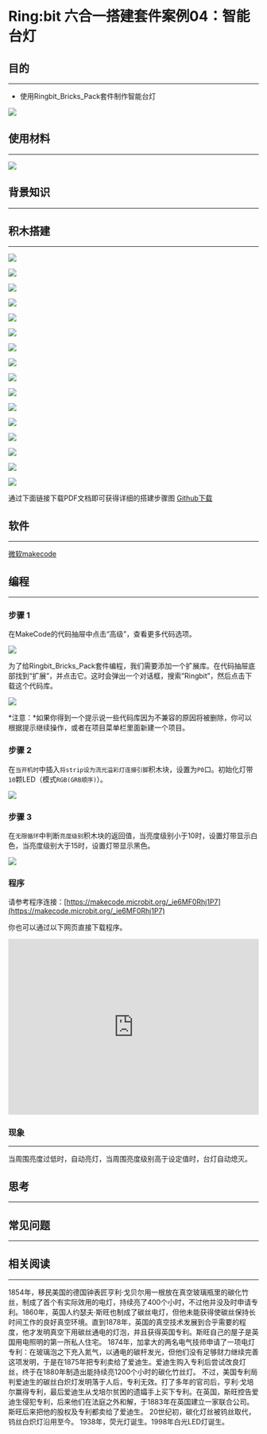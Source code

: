 # Ring:bit 六合一搭建套件案例04：智能台灯
## 目的
---

- 使用Ringbit_Bricks_Pack套件制作智能台灯


![](./images/Ringbit_Bricks_Pack_case_04_01.png)



## 使用材料
---


![](./images/Ringbit_Bricks_Pack_case_04_02.png)



## 背景知识
---

## 积木搭建
---

![](./images/Ringbit_Bricks_Pack_step_04_01.png)

![](./images/Ringbit_Bricks_Pack_step_04_02.png)

![](./images/Ringbit_Bricks_Pack_step_04_03.png)

![](./images/Ringbit_Bricks_Pack_step_04_04.png)

![](./images/Ringbit_Bricks_Pack_step_04_05.png)

![](./images/Ringbit_Bricks_Pack_step_04_06.png)

![](./images/Ringbit_Bricks_Pack_step_04_07.png)

![](./images/Ringbit_Bricks_Pack_step_04_08.png)

![](./images/Ringbit_Bricks_Pack_step_04_09.png)

![](./images/Ringbit_Bricks_Pack_step_04_10.png)

![](./images/Ringbit_Bricks_Pack_step_04_11.png)

![](./images/Ringbit_Bricks_Pack_step_04_12.png)

![](./images/Ringbit_Bricks_Pack_step_04_13.png)

![](./images/Ringbit_Bricks_Pack_step_04_14.png)

![](./images/Ringbit_Bricks_Pack_step_04_15.png)

![](./images/Ringbit_Bricks_Pack_step_04_16.png)



通过下面链接下载PDF文档即可获得详细的搭建步骤图
[Github下载 ](https://github.com/elecfreaks/learn-cn/raw/master/microbitKit/ring_bit_bricks_pack/files/zhinengtaideng.pdf)

## 软件
---

[微软makecode](https://makecode.microbit.org/#)

## 编程
---

### 步骤 1
 在MakeCode的代码抽屉中点击“高级”，查看更多代码选项。





![](./images/Ringbit_Bricks_Pack_case_04_03.png)





为了给Ringbit_Bricks_Pack套件编程，我们需要添加一个扩展库。在代码抽屉底部找到“扩展”，并点击它。这时会弹出一个对话框，搜索”Ringbit”，然后点击下载这个代码库。




![](./images/Ringbit_Bricks_Pack_case_04_04.png)




*注意：*如果你得到一个提示说一些代码库因为不兼容的原因将被删除，你可以根据提示继续操作，或者在项目菜单栏里面新建一个项目。

### 步骤 2

在`当开机时`中插入`将strip设为流光溢彩灯连接引脚`积木块，设置为`P0`口。初始化灯带`10`颗LED（模式`RGB(GRB顺序)`）。



![](./images/Ringbit_Bricks_Pack_case_04_05.png)




### 步骤 3

在`无限循环`中判断`亮度级别`积木块的返回值，当亮度级别小于10时，设置灯带显示白色，当亮度级别大于15时，设置灯带显示黑色。

![](./images/Ringbit_Bricks_Pack_case_04_06.png)

### 程序

请参考程序连接：[https://makecode.microbit.org/_ie6MF0Rhj1P7](https://makecode.microbit.org/_ie6MF0Rhj1P7)

你也可以通过以下网页直接下载程序。

<div style="position:relative;height:0;padding-bottom:70%;overflow:hidden;"><iframe style="position:absolute;top:0;left:0;width:100%;height:100%;" src="https://makecode.microbit.org/#pub:_ie6MF0Rhj1P7]" frameborder="0" sandbox="allow-popups allow-forms allow-scripts allow-same-origin"></iframe></div>  

### 现象
---
当周围亮度过低时，自动亮灯，当周围亮度级别高于设定值时，台灯自动熄灭。


## 思考
---

## 常见问题
---
## 相关阅读  
---
1854年，移民美国的德国钟表匠亨利·戈贝尔用一根放在真空玻璃瓶里的碳化竹丝，制成了首个有实际效用的电灯，持续亮了400个小时，不过他并没及时申请专利。1860年，英国人约瑟夫·斯旺也制成了碳丝电灯，但他未能获得使碳丝保持长时间工作的良好真空环境。直到1878年，英国的真空技术发展到合乎需要的程度，他才发明真空下用碳丝通电的灯泡，并且获得英国专利。斯旺自己的屋子是英国用电照明的第一所私人住宅。
1874年，加拿大的两名电气技师申请了一项电灯专利：在玻璃泡之下充入氮气，以通电的碳杆发光，但他们没有足够财力继续完善这项发明，于是在1875年把专利卖给了爱迪生。爱迪生购入专利后尝试改良灯丝，终于在1880年制造出能持续亮1200个小时的碳化竹丝灯。
不过，美国专利局判爱迪生的碳丝白炽灯发明落于人后，专利无效。打了多年的官司后，亨利·戈培尔赢得专利，最后爱迪生从戈培尔贫困的遗孀手上买下专利。在英国，斯旺控告爱迪生侵犯专利，后来他们在法庭之外和解，于1883年在英国建立一家联合公司。斯旺后来把他的股权及专利都卖给了爱迪生。
20世纪初，碳化灯丝被钨丝取代，钨丝白炽灯沿用至今。
1938年，荧光灯诞生。1998年白光LED灯诞生。
